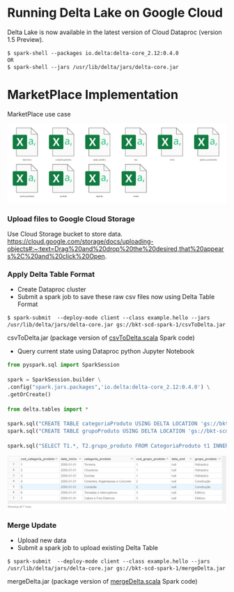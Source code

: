 # Running Delta Lake on Google Cloud

 Delta Lake is now available in the latest version of Cloud Dataproc (version 1.5 Preview).
 
 ```shell
$ spark-shell --packages io.delta:delta-core_2.12:0.4.0
OR
$ spark-shell --jars /usr/lib/delta/jars/delta-core.jar
```

# MarketPlace Implementation

MarketPlace use case


![](imgs/rawCSV.PNG)

### Upload files to Google Cloud Storage
Use Cloud Storage bucket to store data.
https://cloud.google.com/storage/docs/uploading-objects#:~:text=Drag%20and%20drop%20the%20desired,that%20appears%2C%20and%20click%20Open.

### Apply Delta Table Format
* Create Dataproc cluster
* Submit a spark job to save these raw csv files now using Delta Table Format

 ```shell
$ spark-submit  --deploy-mode client --class example.hello --jars /usr/lib/delta/jars/delta-core.jar gs://bkt-scd-spark-1/csvToDelta.jar
```
csvToDelta.jar (package version of [csvToDelta.scala](csvToDelta/csvToDelta.scala) Spark code)

* Query current state using Dataproc python Jupyter Notebook
 ```python
from pyspark.sql import SparkSession

spark = SparkSession.builder \
.config("spark.jars.packages",'io.delta:delta-core_2.12:0.4.0') \
.getOrCreate()

from delta.tables import *

spark.sql("CREATE TABLE categoriaProduto USING DELTA LOCATION 'gs://bkt-scd-delta-1/categoriaProduto'")
spark.sql("CREATE TABLE grupoProduto USING DELTA LOCATION 'gs://bkt-scd-delta-1/grupoProduto'")

spark.sql("SELECT T1.*, T2.grupo_produto FROM CategoriaProduto t1 INNER JOIN GrupoProduto t2 ON t1.cod_grupo_produto = t2.cod_grupo_produto ORDER BY 1, 2").show()
```
![](imgs/tableBeforeUpdate.PNG)

### Merge Update
* Upload new data
* Submit a spark job to upload existing Delta Table

 ```shell
$ spark-submit  --deploy-mode client --class example.hello --jars /usr/lib/delta/jars/delta-core.jar gs://bkt-scd-spark-1/mergeDelta.jar
```
mergeDelta.jar (package version of [mergeDelta.scala](mergeDelta/mergeDelta.scala) Spark code)


